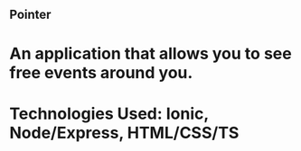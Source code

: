 

## Pointer

# An application that allows you to see free events around you.
# Technologies Used: Ionic, Node/Express, HTML/CSS/TS

